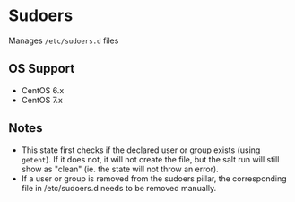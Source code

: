 # Sudoers

Manages `/etc/sudoers.d` files

## OS Support

* CentOS 6.x
* CentOS 7.x

## Notes

* This state first checks if the declared user or group exists (using `getent`). If it does not, it will not create the file, but the salt run will still show as "clean" (ie. the state will not throw an error).
* If a user or group is removed from the sudoers pillar, the corresponding file in /etc/sudoers.d needs to be removed manually.
